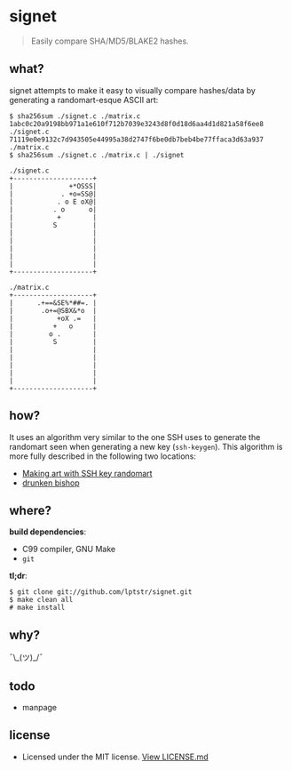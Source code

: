 # signet

> Easily compare SHA/MD5/BLAKE2 hashes.

## what?

signet attempts to make it easy to visually compare hashes/data by generating a
randomart-esque ASCII art:

```
$ sha256sum ./signet.c ./matrix.c
1abc0c20a9198bb971a1e610f712b7039e3243d8f0d18d6aa4d1d821a58f6ee8  ./signet.c
71119e0e9132c7d943505e44995a38d2747f6be0db7beb4be77ffaca3d63a937  ./matrix.c
$ sha256sum ./signet.c ./matrix.c | ./signet

./signet.c
+--------------------+
|              +*OSSS|
|            . +o=SS@|
|           . o E oX@|
|          . o      o|
|           +        |
|          S         |
|                    |
|                    |
|                    |
|                    |
|                    |
+--------------------+

./matrix.c
+--------------------+
|      .+==&SE%*##=. |
|       .o+=@SBX&*o  |
|           +oX .=   |
|          +   o     |
|         o .        |
|          S         |
|                    |
|                    |
|                    |
|                    |
|                    |
+--------------------+
```

## how?

It uses an algorithm very similar to the one SSH uses to generate the
randomart seen when generating a new key (`ssh-keygen`). This algorithm
is more fully described in the following two locations:

- [Making art with SSH key randomart](https://blog.benjojo.co.uk/post/ssh-randomart-how-does-it-work-art)
- [drunken bishop](http://www.dirk-loss.de/sshvis/drunken_bishop.pdf)

## where?

**build dependencies**:
- C99 compiler, GNU Make
- `git`

**tl;dr**:
```
$ git clone git://github.com/lptstr/signet.git
$ make clean all
# make install
```

## why?

¯\\\_(ツ)\_/¯

## todo

- manpage

## license

- Licensed under the MIT license. [View LICENSE.md](LICENSE.md)
